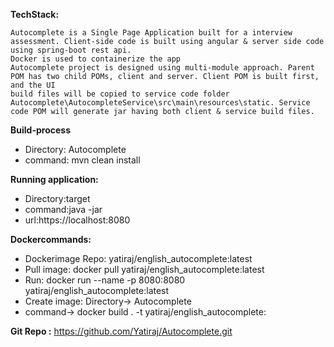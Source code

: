 

**TechStack:**

    Autocomplete is a Single Page Application built for a interview assessment. Client-side code is built using angular & server side code using spring-boot rest api.
    Docker is used to containerize the app 
    Autocomplete project is designed using multi-module approach. Parent POM has two child POMs, client and server. Client POM is built first, and the UI
    build files will be copied to service code folder Autocomplete\AutocompleteService\src\main\resources\static. Service code POM will generate jar having both client & service build files.


**Build-process**

 - Directory: Autocomplete 
 - command: mvn clean install 


**Running application:**
 - Directory:target 
 - command:java -jar <jarname>
 - url:https://localhost:8080

   	
**Dockercommands:**

 - Dockerimage Repo: yatiraj/english_autocomplete:latest 
 - Pull image: docker pull yatiraj/english_autocomplete:latest 
 - Run: docker run --name <containername> -p 8080:8080 yatiraj/english_autocomplete:latest
 - Create image: Directory-> Autocomplete    
 - command-> docker build . -t yatiraj/english_autocomplete:<tag>

**Git Repo :** https://github.com/Yatiraj/Autocomplete.git
